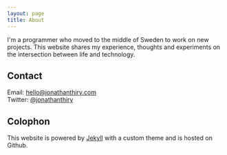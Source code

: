 ```yaml
---
layout: page
title: About
---
```


I'm a programmer who moved to the middle of Sweden to work on new projects. This website shares my experience, thoughts and experiments on the intersection between life and technology.

## Contact

Email: [hello@jonathanthiry.com][1]  
Twitter: [@jonathanthiry][2]

## Colophon

This website is powered by [Jekyll][3] with a custom theme and is hosted on Github.

[1]:	mailto:me@jonathanthiry.com
[2]:	http://twitter.com/jonathanthiry
[3]:	http://jekyllrb.com/